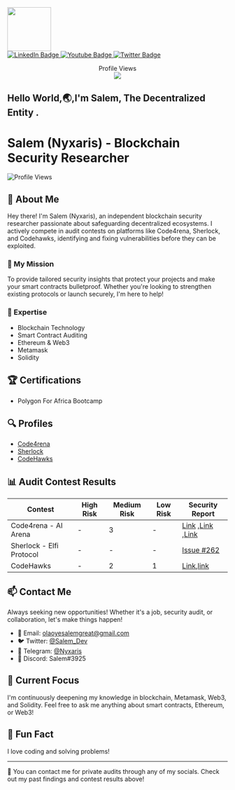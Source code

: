 <div id="header" align="center&color=black">
  
  <img src="https://media.giphy.com/media/M9gbBd9nbDrOTu1Mqx/giphy.gif" width="100"/>
  
</div>
<div id="badges">
  <a href="your-linkedin-URL">
    <img src="https://img.shields.io/badge/LinkedIn-blue?style=for-the-badge&logo=linkedin&logoColor=white" alt="LinkedIn Badge"/>
  </a>
  <a href="your-youtube-URL">
    <img src="https://img.shields.io/badge/YouTube-red?style=for-the-badge&logo=youtube&logoColor=white" alt="Youtube Badge"/>
  </a>
  <a href="your-twitter-URL">
    <img src="https://img.shields.io/badge/Twitter-blue?style=for-the-badge&logo=twitter&logoColor=white" alt="Twitter Badge"/>
  </a>

   <p align="center"> 
  Profile Views<br>
  <img src="https://profile-counter.glitch.me/olaoyesalem/count.svg" />
</p>
</div>


Hello World,🌏,I'm Salem, The Decentralized Entity .
---
# Salem (Nyxaris) - Blockchain Security Researcher

![Profile Views](https://komarev.com/ghpvc/?username=salem-nyxaris&color=blueviolet)

## 👋 About Me

Hey there! I'm Salem (Nyxaris), an independent blockchain security researcher passionate about safeguarding decentralized ecosystems. I actively compete in audit contests on platforms like Code4rena, Sherlock, and Codehawks, identifying and fixing vulnerabilities before they can be exploited.

### 🚀 My Mission

To provide tailored security insights that protect your projects and make your smart contracts bulletproof. Whether you're looking to strengthen existing protocols or launch securely, I'm here to help!

### 💼 Expertise

- Blockchain Technology
- Smart Contract Auditing
- Ethereum & Web3
- Metamask
- Solidity

## 🏆 Certifications

- Polygon For Africa Bootcamp

## 🔍 Profiles

- [Code4rena](https://code4rena.com/@Salem-Nyxaris)
- [Sherlock](https://app.sherlock.xyz/audits/Salem-Nyxaris)
- [CodeHawks](https://www.codehawks.com/profile/Salem-Nyxaris)

## 📊 Audit Contest Results

| Contest | High Risk | Medium Risk | Low Risk | Security Report |
|---------|-----------|-------------|----------|-----------------|
| Code4rena - AI Arena | - | 3 | - | [Link](https://github.com/code-423n4/2024-02-ai-arena-findings/issues/376) ,[Link](https://github.com/code-423n4/2024-02-ai-arena-findings/issues/43) ,[Link](https://github.com/code-423n4/2024-02-ai-arena-findings/issues/43) |
| Sherlock - Elfi Protocol | - | - | - | [Issue #262](https://github.com/sherlock-audit/2024-05-elfi-protocol-judging/issues/262) |
| CodeHawks | - | 2| 1 | [Link](https://codehawks.cyfrin.io/c/2024-08-tadle/s/58),[link](https://codehawks.cyfrin.io/c/2024-08-tadle/s/814) |

## 📫 Contact Me

Always seeking new opportunities! Whether it's a job, security audit, or collaboration, let's make things happen!

- 📧 Email: olaoyesalemgreat@gmail.com
- 🐦 Twitter: [@Salem_Dev](https://twitter.com/salthegeek1)
- 💬 Telegram: [@Nyxaris](https://t.me/@Nyxaris)
- 📱 Discord: Salem#3925

## 🌱 Current Focus

I'm continuously deepening my knowledge in blockchain, Metamask, Web3, and Solidity. Feel free to ask me anything about smart contracts, Ethereum, or Web3!

## 🎈 Fun Fact

I love coding and solving problems!

---

📌 You can contact me for private audits through any of my socials. Check out my past findings and contest results above!
